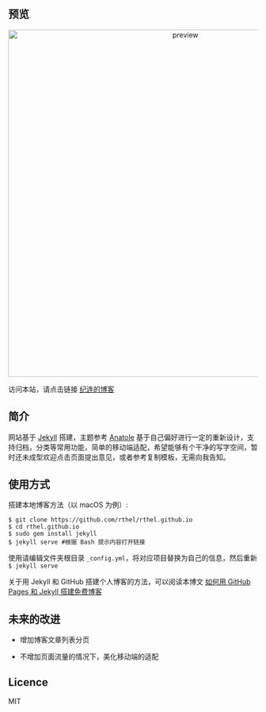 ## 预览

<p align='center'><a href='http://rijie.me'><img width="700" src="https://github.com/rthel/rthel.github.io/raw/master/preview.jpg" alt='preview'></a></p>

访问本站，请点击链接 [纪连的博客](http://rijie.me)

## 简介

网站基于 [Jekyll] 搭建，主题参考 [Anatole] 基于自己偏好进行一定的重新设计，支持归档，分类等常用功能，简单的移动端适配，希望能够有个干净的写字空间，暂时还未成型欢迎点击页面提出意见，或者参考复制模板，无需向我告知。

## 使用方式

搭建本地博客方法（以 macOS 为例）:
```
$ git clone https://github.com/rthel/rthel.github.io
$ cd rthel.github.io
$ sudo gem install jekyll
$ jekyll serve #根据 Bash 提示内容打开链接
```

使用请编辑文件夹根目录 `_config.yml`，将对应项目替换为自己的信息，然后重新 `$ jekyll serve`

关于用 Jekyll 和 GitHub 搭建个人博客的方法，可以阅读本博文 [如何用 GitHub Pages 和 Jekyll 搭建免费博客](http://rijie.me/code/2017/08/07/how-to-build-jekyll-blog.html)

## 未来的改进

* 增加博客文章列表分页

* 不增加页面流量的情况下，美化移动端的适配

## Licence

MIT

[Jekyll]: https://jekyllrb.com/docs/home
[Anatole]: https://github.com/hi-caicai/farbox-theme-Anatole

